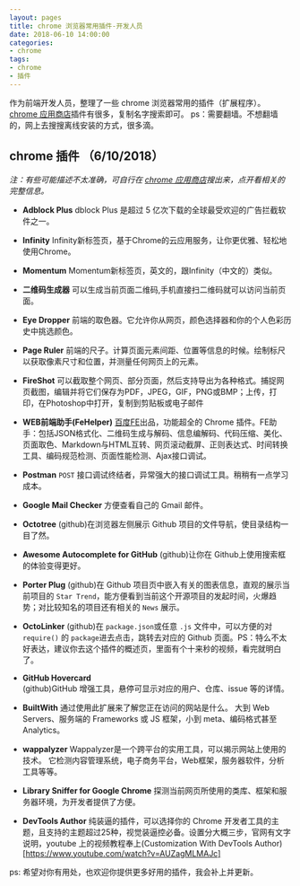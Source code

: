 ```yaml
---
layout: pages
title: chrome 浏览器常用插件-开发人员
date: 2018-06-10 14:00:00
categories:
- chrome
tags:
- chrome
- 插件
---
```


作为前端开发人员，整理了一些 chrome 浏览器常用的插件（扩展程序）。
 [chrome 应用商店](https://chrome.google.com/webstore/category/extensions)插件有很多，复制名字搜索即可。
ps：需要翻墙。不想翻墙的，网上去搜搜离线安装的方式，很多滴。
<!-- more -->

## chrome 插件 （6/10/2018）

*注：有些可能描述不太准确，可自行在 [chrome 应用商店](https://chrome.google.com/webstore/category/extensions)搜出来，点开看相关的完整信息。*

- **Adblock Plus**
dblock Plus 是超过 5 亿次下载的全球最受欢迎的广告拦截软件之一。

- **Infinity**
Infinity新标签页，基于Chrome的云应用服务，让你更优雅、轻松地使用Chrome。

- **Momentum**
Momentum新标签页，英文的，跟Infinity（中文的）类似。

- **二维码生成器**
可以生成当前页面二维码,手机直接扫二维码就可以访问当前页面。

- **Eye Dropper**
前端的取色器。它允许你从网页，颜色选择器和你的个人色彩历史中挑选颜色。

- **Page Ruler**
前端的尺子。计算页面元素间距、位置等信息的时候。绘制标尺以获取像素尺寸和位置，并测量任何网页上的元素。

- **FireShot**
可以截取整个网页、部分页面，然后支持导出为各种格式。捕捉网页截图，编辑并将它们保存为PDF，JPEG，GIF，PNG或BMP；上传，打印，在Photoshop中打开，复制到剪贴板或电子邮件

- **WEB前端助手(FeHelper)**
 [百度FE](https://www.baidufe.com/)出品，功能超全的 Chrome 插件。FE助手：包括JSON格式化、二维码生成与解码、信息编解码、代码压缩、美化、页面取色、Markdown与HTML互转、网页滚动截屏、正则表达式、时间转换工具、编码规范检测、页面性能检测、Ajax接口调试。

- **Postman**
`POST` 接口调试终结者，异常强大的接口调试工具。稍稍有一点学习成本。

- **Google Mail Checker**
方便查看自己的 Gmail 邮件。

- **Octotree**
(github)在浏览器左侧展示 Github 项目的文件导航，使目录结构一目了然。

- **Awesome Autocomplete for GitHub**
(github)让你在 Github上使用搜索框的体验变得更好。

- **Porter Plug**
(github)在 Github 项目页中嵌入有关的图表信息，直观的展示当前项目的 `Star Trend`，能方便看到当前这个开源项目的发起时间，火爆趋势；对比较知名的项目还有相关的 `News` 展示。

- **OctoLinker** 
(github)在 `package.json`或任意 `.js` 文件中，可以方便的对 `require()` 的 `package`进去点击，跳转去对应的 Github 页面。PS：特么不太好表达，建议你去这个插件的概述页，里面有个十来秒的视频，看完就明白了。

- **GitHub Hovercard**  
(github)GitHub 增强工具，悬停可显示对应的用户、仓库、issue 等的详情。

- **BuiltWith** 
通过使用此扩展来了解您正在访问的网站是什么。
大到 Web Servers、服务端的 Frameworks 或 JS 框架，小到 meta、编码格式甚至 Analytics。

- **wappalyzer** 
Wappalyzer是一个跨平台的实用工具，可以揭示网站上使用的技术。 它检测内容管理系统，电子商务平台，Web框架，服务器软件，分析工具等等。

- **Library Sniffer for Google Chrome**
探测当前网页所使用的类库、框架和服务器环境，为开发者提供了方便。

- **DevTools Author**
纯装逼的插件，可以选择你的 Chrome 开发者工具的主题，且支持的主题超过25种，视觉装逼控必备。设置分大概三步，官网有文字说明，youtube 上的视频教程奉上(Customization With DevTools Author)[https://www.youtube.com/watch?v=AUZagMLMAJc]

ps: 希望对你有用处，也欢迎你提供更多好用的插件，我会补上并更新。